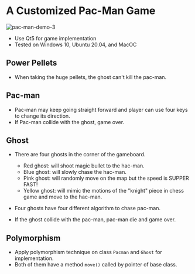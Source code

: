# A Customized Pac-Man Game
![pac-man-demo-3](https://github.com/user-attachments/assets/ffabd87d-9d27-4718-99c9-c952d63cbe2c)

- Use Qt5 for game implementation
- Tested on Windows 10, Ubuntu 20.04, and MacOC

## Power Pellets
- When taking the huge pellets, the ghost can't kill the pac-man.

## Pac-man

- Pac-man may keep going straight forward and player can use four keys to change its direction.
- If Pac-man collide with the ghost, game over.

## Ghost

- There are four ghosts in the corner of the gameboard.
    - Red ghost: will shoot magic bullet to the hac-man.
    - Blue ghost: will slowly chase the hac-man.
    - Pink ghost: will randomly move on the map but the speed is SUPPER FAST!
    - Yellow ghost: will mimic the motions of the "knight" piece in chess game and move to the hac-man.
      
- Four ghosts have four different algorithm to chase pac-man.
- If the ghost collide with the pac-man, pac-man die and game over.


## Polymorphism
- Apply polymorphism technique on class `Pacman` and `Ghost` for implementation.
- Both of them have a method `move()` called by pointer of base class.
